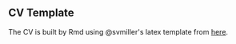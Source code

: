 ## CV Template

The CV is built by Rmd using @svmiller's latex template from [here](https://github.com/svmiller/svm-r-markdown-templates).



